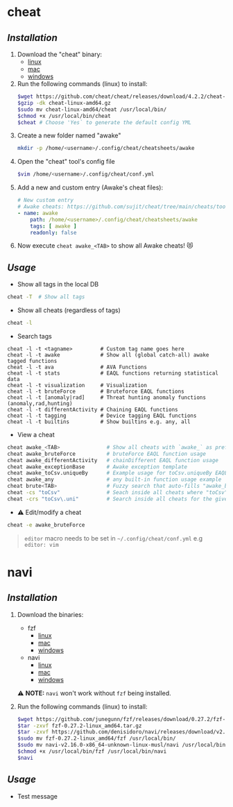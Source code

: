 cheat
========================

*Installation*
---------------------------

1. Download the "cheat" binary:
    * [linux](https://github.com/cheat/cheat/releases/download/4.2.2/cheat-linux-amd64.gz)
    * [mac](https://github.com/cheat/cheat/releases/download/4.2.2/cheat-darwin-amd64.gz)
    * [windows](https://github.com/cheat/cheat/releases/download/4.2.2/cheat-windows-amd64.exe.zip)
2. Run the following commands (linux) to install:
    ```bash
    $wget https://github.com/cheat/cheat/releases/download/4.2.2/cheat-linux-amd64.gz
    $gzip -dk cheat-linux-amd64.gz
    $sudo mv cheat-linux-amd64/cheat /usr/local/bin/
    $chmod +x /usr/local/bin/cheat
    $cheat # Choose 'Yes` to generate the default config YML
    ```
3. Create a new folder named "awake"
    ```bash
    mkdir -p /home/<username>/.config/cheat/cheatsheets/awake
    ```
4. Open the "cheat" tool's config file
    ```bash
    $vim /home/<username>/.config/cheat/conf.yml
    ```
5. Add a new and custom entry (Awake's cheat files):
    ```yaml
    # New custom entry
    # Awake cheats: https://github.com/sujit/cheat/tree/main/cheats/tool.cheat
    - name: awake
        path: /home/<username>/.config/cheat/cheatsheets/awake
        tags: [ awake ]
        readonly: false
    ```
6. Now execute `cheat awake_<TAB>` to show all Awake cheats! 😻

*Usage*
---------------------------

* Show all tags in the local DB
```bash
cheat -T  # Show all tags
```

* Show all cheats (regardless of tags)
```bash
cheat -l
```

* Search tags
```
cheat -l -t <tagname>         # Custom tag name goes here
cheat -l -t awake             # Show all (global catch-all) awake tagged functions
cheat -l -t ava               # AVA Functions
cheat -l -t stats             # EAQL functions returning statistical data
cheat -l -t visualization     # Visualization
cheat -l -t bruteForce        # Bruteforce EAQL functions
cheat -l -t [anomaly|rad]     # Threat hunting anomaly functions (anomaly,rad,hunting)
cheat -l -t differentActivity # Chaining EAQL functions
cheat -l -t tagging           # Device tagging EAQL functions
cheat -l -t builtins          # Show builtins e.g. any, all
```

* View a cheat
```bash
cheat awake_<TAB>               # Show all cheats with `awake_` as prefix
cheat awake_bruteForce          # bruteForce EAQL function usage
cheat awake_differentActivity   # chainDifferent EAQL function usage
cheat awake_exceptionBase       # Awake exception template
cheat awake_toCsv.uniqueBy      # Example usage for toCsv.uniqueBy EAQL function
cheat awake_any                 # any built-in function usage example
cheat brute<TAB>                # Fuzzy search that auto-fills "awake_bruteForce" 💖
cheat -cs "toCsv"               # Seach inside all cheats where "toCsv" literal string matches ✨
cheat -crs "toCsv\.uni"         # Search inside all cheats for the given RegEx pattern 🔥
```

* :warning: Edit/modify a cheat
```bash
cheat -e awake_bruteForce
```
> `editor` macro needs to be set in `~/.config/cheat/conf.yml` e.g `editor: vim`


navi
========================

*Installation*
------------------------

1. Download the binaries:
    * fzf
        * [linux](https://github.com/junegunn/fzf/releases/download/0.27.2/fzf-0.27.2-linux_amd64.tar.gz)
        * [mac](https://github.com/junegunn/fzf/releases/download/0.27.2/fzf-0.27.2-darwin_amd64.zip)
        * [windows](https://github.com/junegunn/fzf/releases/download/0.27.2/fzf-0.27.2-windows_amd64.zip)
    * navi
        * [linux](https://github.com/denisidoro/navi/releases/download/v2.16.0/navi-v2.16.0-x86_64-unknown-linux-musl.tar.gz)
        * [mac](https://github.com/denisidoro/navi/releases/download/v2.16.0/navi-v2.16.0-x86_64-apple-darwin.tar.gz)
        * [windows](https://github.com/denisidoro/navi/releases/download/v2.16.0/navi-v2.16.0-x86_64-pc-windows-gnu.zip)

    :warning: **NOTE:** `navi` won't work without `fzf` being installed.
2. Run the following commands (linux) to install:
    ```bash
    $wget https://github.com/junegunn/fzf/releases/download/0.27.2/fzf-0.27.2-linux_amd64.tar.gz
    $tar -zxvf fzf-0.27.2-linux_amd64.tar.gz
    $tar -zxvf https://github.com/denisidoro/navi/releases/download/v2.16.0/navi-v2.16.0-x86_64-unknown-linux-musl.tar.gz
    $sudo mv fzf-0.27.2-linux_amd64/fzf /usr/local/bin/
    $sudo mv navi-v2.16.0-x86_64-unknown-linux-musl/navi /usr/local/bin/
    $chmod +x /usr/local/bin/fzf /usr/local/bin/navi
    $navi
    ```

*Usage*
------------------------

* Test message
